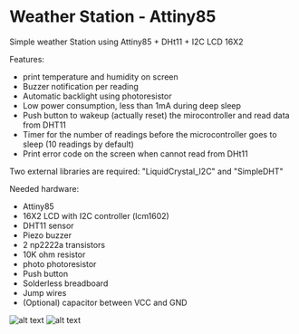 # Weather Station - Attiny85
Simple weather Station using Attiny85 + DHt11 +  I2C LCD 16X2

Features:
* print temperature and humidity on screen
* Buzzer notification per reading
* Automatic backlight using photoresistor
* Low power consumption, less than 1mA during deep sleep
* Push button to wakeup (actually reset) the mirocontroller and read data from DHT11
* Timer for the number of readings before the microcontroller goes to sleep (10 readings by default)
* Print error code on the screen when cannot read from DHt11

Two external libraries are required: "LiquidCrystal_I2C" and "SimpleDHT"

Needed hardware:
* Attiny85
* 16X2 LCD with I2C controller (lcm1602)
* DHT11 sensor
* Piezo buzzer
* 2 np2222a transistors
* 10K ohm resistor
* photo photoresistor
* Push button
* Solderless breadboard
* Jump wires
* (Optional) capacitor between VCC and GND


![alt text](https://github.com/HA4ever37/Weahter-Station---Attiny85/blob/master/HDT11_attiny85_bb.png?raw=true)
![alt text](https://github.com/HA4ever37/Weather-Station---Attiny85/blob/master/Weather-Station-Attiny85.jpg?raw=true)
